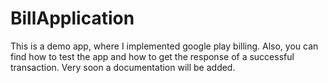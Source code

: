 # BillApplication
This is a demo app, where I implemented google play billing. 
Also, you can find how to test the app and how to get the response of a successful transaction. Very soon a documentation will be added.
